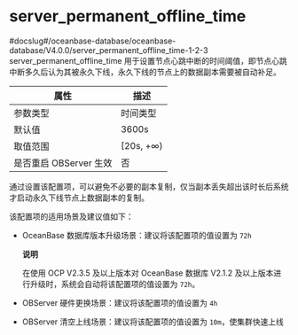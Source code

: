 server_permanent_offline_time 
==================================================
#docslug#/oceanbase-database/oceanbase-database/V4.0.0/server_permanent_offline_time-1-2-3
server_permanent_offline_time 用于设置节点心跳中断的时间阈值，即节点心跳中断多久后认为其被永久下线，永久下线的节点上的数据副本需要被自动补足。


|      **属性**      |   **描述**   |
|------------------|------------|
| 参数类型             | 时间类型       |
| 默认值              | 3600s      |
| 取值范围             | \[20s, +∞) |
| 是否重启 OBServer 生效 | 否          |



通过设置该配置项，可以避免不必要的副本复制，仅当副本丢失超出该时长后系统才启动永久下线节点上数据副本的复制。

该配置项的适用场景及建议值如下：

* OceanBase 数据库版本升级场景：建议将该配置项的值设置为 `72h`

  **说明**

  

  在使用 OCP V2.3.5 及以上版本对 OceanBase 数据库 V2.1.2 及以上版本进行升级时，系统会自动将该配置项的值设置为 `72h`。
  

* OBServer 硬件更换场景：建议将该配置项的值设置为 `4h`

  

* OBServer 清空上线场景：建议将该配置项的值设置为 `10m`，使集群快速上线

  



